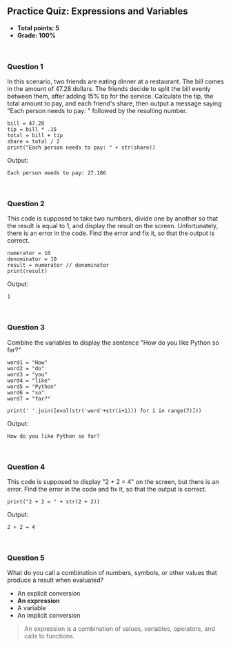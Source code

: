 ## Practice Quiz: Expressions and Variables
* **Total points: 5**
* **Grade: 100%**

<br>

### Question 1

In this scenario, two friends are eating dinner at a restaurant. The bill comes in the amount of 47.28 dollars. The friends decide to split the bill evenly between them, after adding 15% tip for the service. Calculate the tip, the total amount to pay, and each friend's share, then output a message saying "Each person needs to pay: " followed by the resulting number.

```
bill = 47.28
tip = bill * .15
total = bill + tip
share = total / 2
print("Each person needs to pay: " + str(share))
```

Output:

```
Each person needs to pay: 27.186
```

<br>

### Question 2

This code is supposed to take two numbers, divide one by another so that the result is equal to 1, and display the result on the screen. Unfortunately, there is an error in the code. Find the error and fix it, so that the output is correct.

```
numerator = 10
denominator = 10
result = numerator // denominator
print(result)
```

Output:

```
1
```

<br>

### Question 3

Combine the variables to display the sentence "How do you like Python so far?"

```
word1 = "How"
word2 = "do"
word3 = "you"
word4 = "like"
word5 = "Python"
word6 = "so"
word7 = "far?"

print(' '.join([eval(str('word'+str(i+1))) for i in range(7)]))
```

Output:

```
How do you like Python so far?
```

<br>

### Question 4

This code is supposed to display "2 + 2 = 4" on the screen, but there is an error. Find the error in the code and fix it, so that the output is correct.

```
print("2 + 2 = " + str(2 + 2))
```

Output:

```
2 + 2 = 4   
```

<br>

### Question 5

What do you call a combination of numbers, symbols, or other values that produce a result when evaluated?
* An explicit conversion
* **An expression**
* A variable
* An implicit conversion

> An expression is a combination of values, variables, operators, and calls to functions.